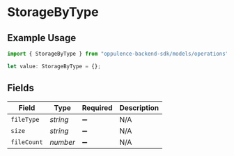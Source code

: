 # StorageByType

## Example Usage

```typescript
import { StorageByType } from "oppulence-backend-sdk/models/operations";

let value: StorageByType = {};
```

## Fields

| Field              | Type               | Required           | Description        |
| ------------------ | ------------------ | ------------------ | ------------------ |
| `fileType`         | *string*           | :heavy_minus_sign: | N/A                |
| `size`             | *string*           | :heavy_minus_sign: | N/A                |
| `fileCount`        | *number*           | :heavy_minus_sign: | N/A                |
